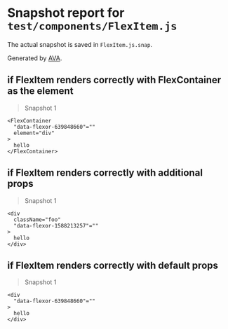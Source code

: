 # Snapshot report for `test/components/FlexItem.js`

The actual snapshot is saved in `FlexItem.js.snap`.

Generated by [AVA](https://ava.li).

## if FlexItem renders correctly with FlexContainer as the element

> Snapshot 1

    <FlexContainer
      "data-flexor-639848660"=""
      element="div"
    >
      hello
    </FlexContainer>

## if FlexItem renders correctly with additional props

> Snapshot 1

    <div
      className="foo"
      "data-flexor-1588213257"=""
    >
      hello
    </div>

## if FlexItem renders correctly with default props

> Snapshot 1

    <div
      "data-flexor-639848660"=""
    >
      hello
    </div>
